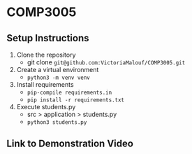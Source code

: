 # COMP3005

## Setup Instructions
1. Clone the repository 
    - git clone `git@github.com:VictoriaMalouf/COMP3005.git`
2. Create a virtual environment
    - `python3 -m venv venv`
3. Install requirements
    - `pip-compile requirements.in`
    - `pip install -r requirements.txt`
4. Execute students.py
    - src > application > students.py
    - `python3 students.py`

## Link to Demonstration Video

